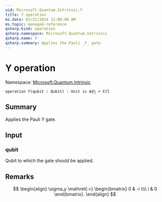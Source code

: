 ```yaml
---
uid: Microsoft.Quantum.Intrinsic.Y
title: Y operation
ms.date: 02/21/2024 12:00:00 AM
ms.topic: managed-reference
qsharp.kind: operation
qsharp.namespace: Microsoft.Quantum.Intrinsic
qsharp.name: Y
qsharp.summary: Applies the Pauli _Y_ gate.
---
```


# Y operation

Namespace: [Microsoft.Quantum.Intrinsic](xref:Microsoft.Quantum.Intrinsic)

```qsharp
operation Y(qubit : Qubit) : Unit is Adj + Ctl
```

## Summary
Applies the Pauli _Y_ gate.

## Input
### qubit
Qubit to which the gate should be applied.

## Remarks
$$
\begin{align}
    \sigma_y \mathrel{:=}
    \begin{bmatrix}
        0 & -i \\\\
        i & 0
    \end{bmatrix}.
\end{align}
$$
